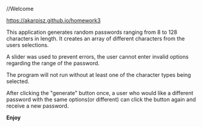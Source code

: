 //Welcome

https://akarpisz.github.io/homework3

This application generates random passwords ranging from 8 to 128 characters in length.
It creates an array of different characters from the users selections.

A slider was used to prevent errors, the user cannot enter invalid options regarding the range of the password.

The program will not run without at least one of the character types being selected.

After clicking the "generate" button once, a user who would like a different password with the same options(or different) can click the button again and receive a new password.

**Enjoy**
